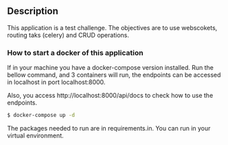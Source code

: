 ## Description
This application is a test challenge. The objectives are to use webscokets, routing taks (celery) and CRUD operations.


### How to start a docker of this application

If in your machine you have a docker-compose version installed.  Run the bellow command, and 
3 containers will run, the endpoints can be accessed in localhost in port localhost:8000. 

Also, you access http://localhost:8000/api/docs to check how to use the endpoints.

```bash 
$ docker-compose up -d
```

The packages needed to run are in requirements.in. You can run in your virtual environment.

